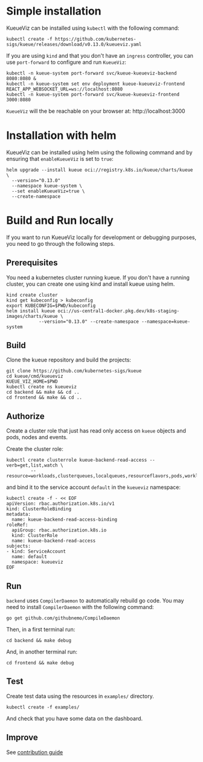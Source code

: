 # Simple installation

KueueViz can be installed using `kubectl` with the following command:

```
kubectl create -f https://github.com/kubernetes-sigs/kueue/releases/download/v0.13.0/kueueviz.yaml
```
If you are using `kind` and that you don't have an `ingress` controller, you can use `port-forward` to 
configure and run `KueueViz`:

```
kubectl -n kueue-system port-forward svc/kueue-kueueviz-backend 8080:8080 &
kubectl -n kueue-system set env deployment kueue-kueueviz-frontend REACT_APP_WEBSOCKET_URL=ws://localhost:8080
kubectl -n kueue-system port-forward svc/kueue-kueueviz-frontend 3000:8080
```

`KueueViz` will the be reachable on your browser at: http://localhost:3000

# Installation with helm

KueueViz can be installed using helm using the following command and 
by ensuring that `enableKueueViz` is set to `true`:

```
helm upgrade --install kueue oci://registry.k8s.io/kueue/charts/kueue \
  --version="0.13.0"
  --namespace kueue-system \
  --set enableKueueViz=true \
  --create-namespace
```


# Build and Run locally

If you want to run KueueViz locally for development or debugging purposes, you need to go
through the following steps.

## Prerequisites
You need a kubernetes cluster running kueue.
If you don't have a running cluster, you can create one using kind and install kueue using helm.

```
kind create cluster
kind get kubeconfig > kubeconfig
export KUBECONFIG=$PWD/kubeconfig
helm install kueue oci://us-central1-docker.pkg.dev/k8s-staging-images/charts/kueue \
            --version="0.13.0" --create-namespace --namespace=kueue-system
```

## Build
Clone the kueue repository and build the projects:

```
git clone https://github.com/kubernetes-sigs/kueue
cd kueue/cmd/kueueviz
KUEUE_VIZ_HOME=$PWD
kubectl create ns kueueviz
cd backend && make && cd ..
cd frontend && make && cd ..
```

## Authorize
Create a cluster role that just has read only access on
`kueue` objects and pods, nodes and events.

Create the cluster role:

```
kubectl create clusterrole kueue-backend-read-access --verb=get,list,watch \
         --resource=workloads,clusterqueues,localqueues,resourceflavors,pods,workloadpriorityclass,events,nodes
```

and bind it to the service account `default` in the `kueueviz` namespace:

```
kubectl create -f - << EOF
apiVersion: rbac.authorization.k8s.io/v1
kind: ClusterRoleBinding
metadata:
  name: kueue-backend-read-access-binding
roleRef:
  apiGroup: rbac.authorization.k8s.io
  kind: ClusterRole
  name: kueue-backend-read-access
subjects:
- kind: ServiceAccount
  name: default
  namespace: kueueviz
EOF
```
## Run

`backend` uses `CompilerDaemon` to automatically rebuild go code.
You may need to install `CompilerDaemon` with the following command:

```
go get github.com/githubnemo/CompileDaemon
```

Then, in a first terminal run:

```
cd backend && make debug
```

And, in another terminal run:

```
cd frontend && make debug
```

## Test
Create test data using the resources in `examples/` directory.

```
kubectl create -f examples/
```
And check that you have some data on the dashboard.

## Improve
See [contribution guide](CONTRIBUTING.md)



